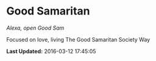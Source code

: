 # Good Samaritan
*Alexa, open Good Sam*

Focused on love, living The Good Samaritan Society Way

**Last Updated:** 2016-03-12 17:45:05